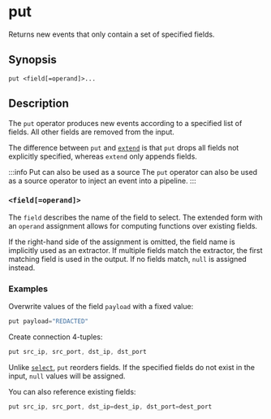 # put

Returns new events that only contain a set of specified fields.

## Synopsis

```
put <field[=operand]>...
```

## Description

The `put` operator produces new events according to a specified list of fields.
All other fields are removed from the input.

The difference between `put` and [`extend`](extend.md) is that `put` drops all
fields not explicitly specified, whereas `extend` only appends fields.

:::info Put can also be used as a source
The `put` operator can also be used as a source operator to inject an event into
a pipeline.
:::

### `<field[=operand]>`

The `field` describes the name of the field to select. The extended form with an
`operand` assignment allows for computing functions over existing fields.

If the right-hand side of the assignment
is omitted, the field name is implicitly used as an extractor. If multiple
fields match the extractor, the first matching field is used in the output. If
no fields match, `null` is assigned instead.

### Examples

Overwrite values of the field `payload` with a fixed value:

```c
put payload="REDACTED"
```

Create connection 4-tuples:

```c
put src_ip, src_port, dst_ip, dst_port
```

Unlike [`select`](select.md), `put` reorders fields. If the specified fields
do not exist in the input, `null` values will be assigned.

You can also reference existing fields:

```c
put src_ip, src_port, dst_ip=dest_ip, dst_port=dest_port
```
